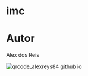 # imc
# Autor
Alex dos Reis 

![qrcode_alexreys84 github io](https://github.com/Alexreys84/imc/assets/129780074/b3f01b7c-22df-426a-b1b5-31fb5f52bc89)
